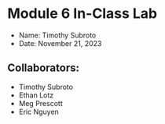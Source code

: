 # Module 6 In-Class Lab

- Name: Timothy Subroto
- Date: November 21, 2023

## Collaborators: ##

- Timothy Subroto
- Ethan Lotz
- Meg Prescott
- Eric Nguyen
